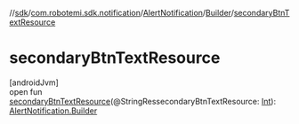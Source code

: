 //[sdk](../../../../index.md)/[com.robotemi.sdk.notification](../../index.md)/[AlertNotification](../index.md)/[Builder](index.md)/[secondaryBtnTextResource](secondary-btn-text-resource.md)

# secondaryBtnTextResource

[androidJvm]\
open fun [secondaryBtnTextResource](secondary-btn-text-resource.md)(@StringRessecondaryBtnTextResource: [Int](https://kotlinlang.org/api/latest/jvm/stdlib/kotlin/-int/index.html)): [AlertNotification.Builder](index.md)
